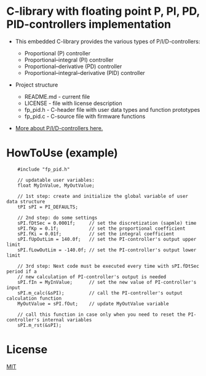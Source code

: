 # C-library with floating point P, PI, PD, PID-controllers implementation

* This embedded C-library provides the various types of P/I/D-controllers:
	* Proportional (P) controller
  *	Proportional–integral (PI) controller
  * Proportional–derivative (PD) controller
  *	Proportional–integral–derivative (PID) controller
 
* Project structure
  * README.md - current file
  * LICENSE - file with license description
  * fp_pid.h - C-header file with user data types and function prototypes
  * fp_pid.c - C-source file with firmware functions

* [More about P/I/D-controllers here.](https://en.wikipedia.org/wiki/PID_controller)

# HowToUse (example)

		#include "fp_pid.h"
		
		// updatable user variables:
		float MyInValue, MyOutValue;
		
		// 1st step: create and initialize the global variable of user data structure
		tPI sPI = PI_DEFAULTS;
		
		// 2nd step: do some settings
		sPI.fDtSec = 0.0001f;     // set the discretization (sapmle) time
		sPI.fKp = 0.1f;           // set the proportional coefficient
		sPI.fKi = 0.01f;          // set the integral coefficient
		sPI.fUpOutLim = 140.0f;   // set the PI-controller's output upper limit
		sPI.fLowOutLim = -140.0f; // set the PI-controller's output lower limit
		
		// 3rd step: Next code must be executed every time with sPI.fDtSec period if a 
		// new calculation of PI-controller's output is needed
		sPI.fIn = MyInValue;      // set the new value of PI-controller's input
		sPI.m_calc(&sPI);         // call the PI-controller's output calculation function
		MyOutValue = sPI.fOut;    // update MyOutValue variable
		
		// call this function in case only when you need to reset the PI-controller's internal variables
		sPI.m_rst(&sPI);

# License
  
[MIT](./LICENSE "License Description") 
